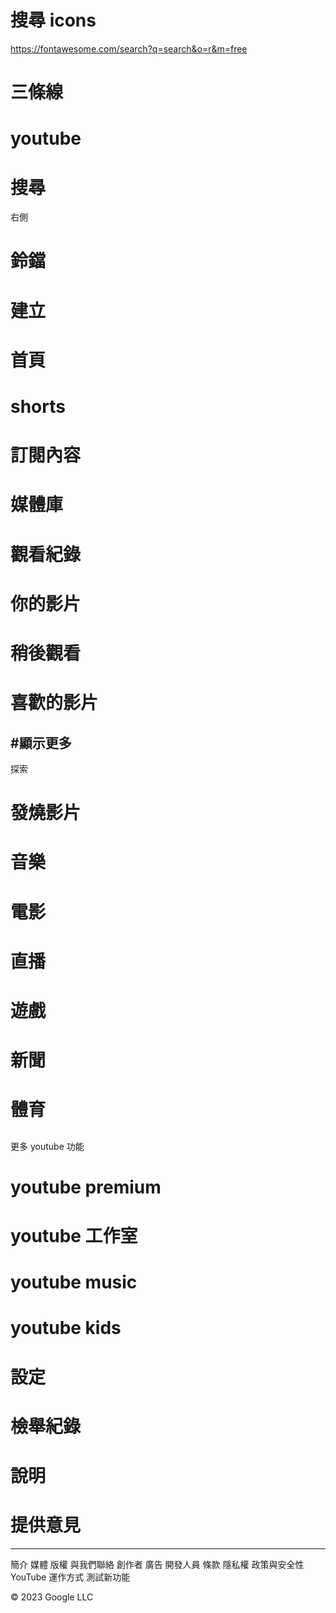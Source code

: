 # 搜尋 icons

https://fontawesome.com/search?q=search&o=r&m=free

# 三條線

<i class="fa-solid fa-bars"></i>

# youtube

<i class="fa-brands fa-youtube"></i>

# 搜尋

<i class="fa-solid fa-magnifying-glass"></i>

右側

# 鈴鐺

<i class="fa-regular fa-bell"></i>

# 建立

## <i class="fa-solid fa-video"></i>

# 首頁

<i class="fa-solid fa-house"></i>

# shorts

<i class="fa-solid fa-bolt-lightning"></i>

# 訂閱內容

<i class="fa-solid fa-photo-film"></i>

# 媒體庫

<i class="fa-brands fa-square-youtube"></i>

# 觀看紀錄

<i class="fa-solid fa-clock-rotate-left"></i>

# 你的影片

<i class="fa-regular fa-file-video"></i>

# 稍後觀看

<i class="fa-regular fa-clock"></i>

# 喜歡的影片

<i class="fa-regular fa-thumbs-up"></i>

#顯示更多
<i class="fa-brands fa-vuejs"></i>
---

探索

# 發燒影片

<i class="fa-solid fa-fire"></i>

# 音樂

<i class="fa-solid fa-music"></i>

# 電影

<i class="fa-solid fa-video"></i>
<i class="fa-solid fa-clapperboard"></i>

# 直播

<i class="fa-solid fa-podcast"></i>

# 遊戲

<i class="fa-solid fa-gamepad"></i>

# 新聞

<i class="fa-regular fa-newspaper"></i>

# 體育

## <i class="fa-solid fa-trophy"></i>

更多 youtube 功能

# youtube premium

<i class="fa-brands fa-youtube"></i>

# youtube 工作室

<i class="fa-brands fa-youtube"></i>

# youtube music

<i class="fa-brands fa-youtube"></i>

# youtube kids

## <i class="fa-brands fa-youtube"></i>

# 設定

<i class="fa-solid fa-gear"></i>

# 檢舉紀錄

<i class="fa-regular fa-flag"></i>

# 說明

<i class="fa-regular fa-circle-question"></i>

# 提供意見

<i class="fa-regular fa-envelope"></i>

---

簡介 媒體 版權 與我們聯絡
創作者 廣告 開發人員
條款 隱私權 政策與安全性
YouTube 運作方式 測試新功能

© 2023 Google LLC
